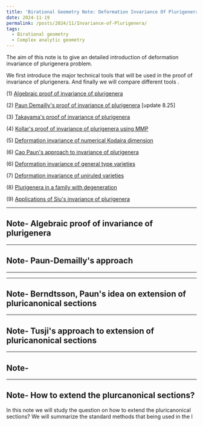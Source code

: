 ```yaml
---
title: 'Birational Geometry Note: Deformation Invariance Of Plurigenera Problem and related topics'
date: 2024-11-19
permalink: /posts/2024/11/Invariance-of-Plurigenera/
tags:
  - Birational geometry
  - Complex analytic geometry
---
```


The aim of this note is to give an detailed introduction of deformation invariance of plurigenera problem.


We first introduce the major technical tools that will be used in the proof of invariance of plurigenera. And finally we will compare different tools .


(1) [Algebraic proof of invariance of plurigenera](https://yilimath.github.io/files/Birational/InvariancePluri/AlgebraicDefPluri.pdf)

(2) [Paun Demailly's proof of invariance of plurigenera](https://yilimath.github.io/files\Birational\InvariancePluri\PaunInvariancePluri.pdf) [update 8.25]

(3) [Takayama's proof of invariance of plurigenera](https://yilimath.github.io/files/Birational/InvariancePluri/TakayamaDefPluri.pdf)

(4) [Kollar's proof of invariance of plurigenera using MMP](https://yilimath.github.io/files/Birational/InvariancePluri/KollarDefPluri.pdf)

(5) [Deformation invariance of numerical Kodaira dimension](https://yilimath.github.io/files/Birational/InvariancePluri/DefNumericalKod.pdf)

(6) [Cao Paun's approach to invariance of plurigenera](https://yilimath.github.io/files/Birational/InvariancePluri/CaoPaunInvariancePluri.pdf)

(6) [Deformation invariance of general type varieties](https://yilimath.github.io/files/Birational/InvariancePluri/DefGeneraltype.pdf)

(7) [Deformation invariance of uniruled varieties](https://yilimath.github.io/files/Birational/InvariancePluri/DefUniruled.pdf)


(8) [Plurigenera in a family with degeneration](https://yilimath.github.io/files/Birational/InvariancePluri/PluriDegeneration.pdf)

(9) [Applications of Siu's invariance of plurigenera](https://yilimath.github.io/files/Birational/InvariancePluri/ApplicationInvariancePluri.pdf)


---
## Note- Algebraic proof of invariance of plurigenera


---
## Note- Paun-Demailly's approach

---


---
## Note- Berndtsson, Paun's idea on extension of pluricanonical sections


---
## Note- Tusji's approach to extension of pluricanonical sections


---
## Note- 


---
## Note- How to extend the plurcanonical sections?

In this note we will study the question on how to extend the pluricanonical sections? We will summarize the standard methods that being used in the l


